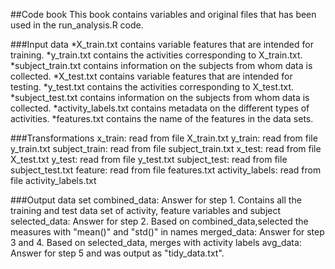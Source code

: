 ##Code book
This book contains variables and original files that has been used in the run_analysis.R code.

###Input data
*X_train.txt contains variable features that are intended for training.
*y_train.txt contains the activities corresponding to X_train.txt.
*subject_train.txt contains information on the subjects from whom data is collected.
*X_test.txt contains variable features that are intended for testing.
*y_test.txt contains the activities corresponding to X_test.txt.
*subject_test.txt contains information on the subjects from whom data is collected.
*activity_labels.txt contains metadata on the different types of activities.
*features.txt contains the name of the features in the data sets.

###Transformations
x_train: read from file X_train.txt 
y_train: read from file y_train.txt
subject_train: read from file subject_train.txt
x_test: read from file X_test.txt 
y_test: read from file y_test.txt 
subject_test: read from file subject_test.txt 
feature: read from file features.txt
activity_labels: read from file activity_labels.txt

###Output data set 
combined_data: Answer for step 1. Contains all the training and test data set of activity, feature variables and subject
selected_data: Answer for step 2. Based on combined_data,selected the measures with "mean()" and "std()" in names
merged_data: Answer for step 3 and 4. Based on selected_data, merges with activity labels
avg_data: Answer for step 5 and was output as "tidy_data.txt". 
